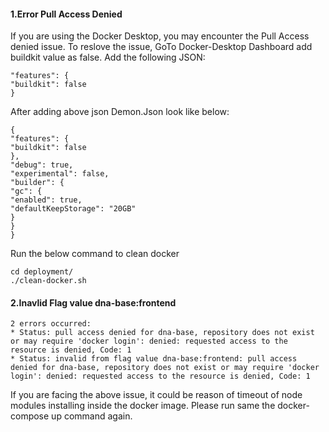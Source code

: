 #### **1.Error Pull Access Denied**

If you are using the Docker Desktop, you may encounter the Pull Access denied issue. To reslove the issue, GoTo Docker-Desktop Dashboard add buildkit value as false.
Add the following JSON:

```
"features": {
"buildkit": false
}
```

After adding above json Demon.Json look like below:

```
{
"features": {
"buildkit": false
},
"debug": true,
"experimental": false,
"builder": {
"gc": {
"enabled": true,
"defaultKeepStorage": "20GB"
}
}
}
```

Run the below command to clean docker

```
cd deployment/
./clean-docker.sh
```

#### 2.Inavlid Flag value dna-base:frontend

```
2 errors occurred:
* Status: pull access denied for dna-base, repository does not exist or may require 'docker login': denied: requested access to the resource is denied, Code: 1
* Status: invalid from flag value dna-base:frontend: pull access denied for dna-base, repository does not exist or may require 'docker login': denied: requested access to the resource is denied, Code: 1
```
If you are facing the above issue, it could be reason of timeout of node modules installing inside the docker image. Please run same the docker-compose up command again.
